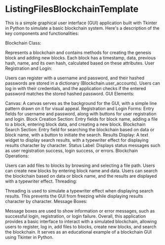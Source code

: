 # ListingFilesBlockchainTemplate
This is a simple graphical user interface (GUI) application built with Tkinter in Python to simulate a basic blockchain system. Here's a description of the key components and functionalities:

Blockchain Class:

Represents a blockchain and contains methods for creating the genesis block and adding new blocks.
Each block has a timestamp, data, previous hash, name, and its own hash, calculated based on these attributes.
User Registration and Login:

Users can register with a username and password, and their hashed passwords are stored in a dictionary (Blockchain.user_accounts).
Users can log in with their credentials, and the application checks if the entered password matches the stored hashed password.
GUI Elements:

Canvas: A canvas serves as the background for the GUI, with a simple line pattern drawn on it for visual appeal.
Registration and Login Forms: Entry fields for username and password, along with buttons for user registration and login.
Block Creation Section: Entry fields for block name, adding a file to a block, entering block data, and creating a new block.
Blockchain Search Section: Entry field for searching the blockchain based on data or block name, with a button to initiate the search.
Results Display: A text widget to display search results, with a typewriter effect for displaying results character by character.
Status Label: Displays status messages such as user registration success, login success, or errors.
Blockchain Operations:

Users can add files to blocks by browsing and selecting a file path.
Users can create new blocks by entering block name and data.
Users can search the blockchain based on data or block name, and the results are displayed with a typewriter effect.
Threading:

Threading is used to simulate a typewriter effect when displaying search results. This prevents the GUI from freezing while displaying results character by character.
Message Boxes:

Message boxes are used to show information or error messages, such as successful login, registration, or login failure.
Overall, this application provides a basic interface to interact with a simulated blockchain, allowing users to register, log in, add files to blocks, create new blocks, and search the blockchain. It serves as an educational example of a blockchain GUI using Tkinter in Python.
